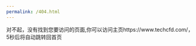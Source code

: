 ```yaml
---
permalink: /404.html
---
```

<html>
  <meta http-equiv="refresh" content="5;url=https://www.techcfd.com/">
对不起，没有找到您要访问的页面,你可以访问主页https://www.techcfd.com/，5秒后将自动跳转回首页
</html>